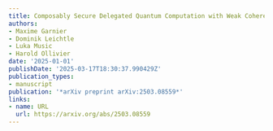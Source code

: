 ```yaml
---
title: Composably Secure Delegated Quantum Computation with Weak Coherent Pulses
authors:
- Maxime Garnier
- Dominik Leichtle
- Luka Music
- Harold Ollivier
date: '2025-01-01'
publishDate: '2025-03-17T18:30:37.990429Z'
publication_types:
- manuscript
publication: '*arXiv preprint arXiv:2503.08559*'
links:
- name: URL
  url: https://arxiv.org/abs/2503.08559
---
```

